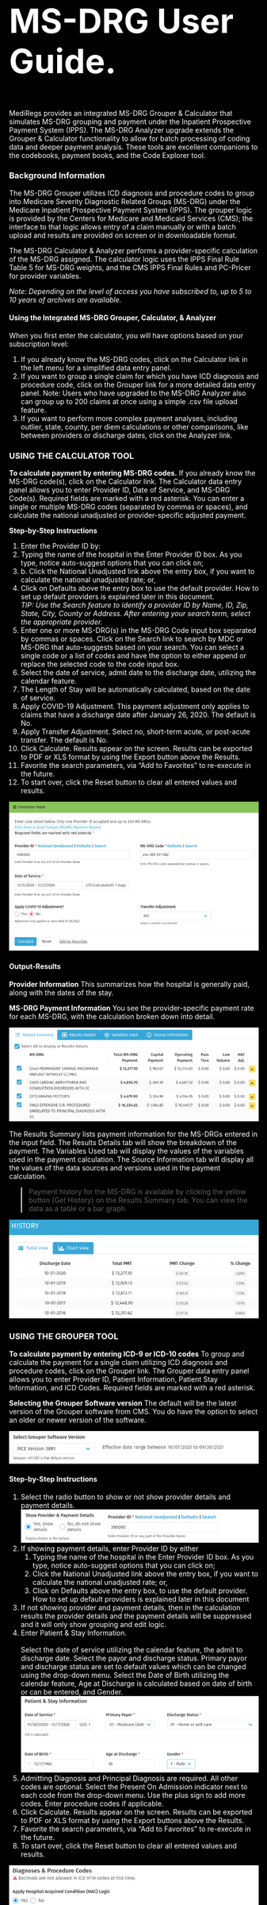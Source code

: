 <style>
h2 { font-size: 3.75rem; }
html {
  padding: 1em;
	
	font: normal 18px/1.25 Source Sans Pro, sans-serif;
	color: #fff;	
	background: #000;
} 
</style>

## MS-DRG User Guide.
MediRegs provides an integrated MS-DRG Grouper & Calculator that  simulates MS-DRG grouping and payment under the Inpatient Prospective Payment System (IPPS). The MS-DRG Analyzer upgrade extends the Grouper & Calculator functionality  to allow for batch processing of coding data and deeper payment analysis. These tools are excellent companions to the codebooks, payment books, and the Code Explorer tool.

### Background Information
The MS-DRG Grouper utilizes ICD diagnosis and procedure codes to group into Medicare Severity Diagnostic Related Groups (MS-DRG) under the Medicare Inpatient Prospective Payment System (IPPS). The grouper logic is provided by the Centers for Medicare and Medicaid Services (CMS); the interface to that logic allows entry of a claim manually or with a batch upload and results are provided on screen or in downloadable format.

The MS-DRG Calculator & Analyzer performs a provider-specific calculation of the MS-DRG assigned. The calculator logic uses the IPPS Final Rule Table 5 for MS-DRG weights, and the CMS IPPS Final Rules and PC-Pricer for provider variables.

_Note: Depending on the level of access you have subscribed to, up to 5 to 10 years of archives are available._

#### Using the Integrated MS-DRG Grouper, Calculator, & Analyzer
When you first enter the calculator, you will have options based on your subscription level:
1. If you already know the MS-DRG codes, click on the Calculator link in the left menu for a simplified data entry panel.
2. If you want to group a single claim for which you have ICD diagnosis and procedure code, click on the Grouper link for a more detailed data entry panel.
Note: Users who have upgraded to the MS-DRG Analyzer also can group up to 200 claims at once using a simple .csv file upload feature.
3. If you want to perform more complex payment analyses, including outlier, state, county, per diem calculations or other comparisons, like between providers or discharge dates, click on the Analyzer link. 


### USING THE CALCULATOR TOOL

__To calculate payment by entering MS-DRG codes.__
If you already know the MS-DRG code(s), click on the Calculator link. The Calculator data entry panel allows you to enter Provider ID, Date of Service, and MS-DRG Code(s). Required fields are marked with a red asterisk. You can enter a single or multiple MS-DRG codes (separated by commas or spaces), and calculate the national unadjusted or provider-specific adjusted payment.

__Step-by-Step Instructions__

1. Enter the Provider ID by:
  1. Typing the name of the hospital in the Enter Provider ID box. As you type, notice auto-suggest options that you can click on;
  2. b. Click the National Unadjusted link above the entry box, if you want to calculate the national unadjusted rate; or,
  3. Click on Defaults above the entry box to use the default provider. How to set up default providers is explained later in this document.<br>
_TIP: Use the Search feature to identify a provider ID by Name, ID, Zip, State, City, County or Address. After entering your search term, select the appropriate provider._
1. Enter one or more MS-DRG(s) in the MS-DRG Code input box separated by commas or spaces. Click on the Search link to search by MDC or MS-DRG that auto-suggests based on your search. You can select a single code or a list of codes and have the option to either append or replace the selected code to the code input box.
1. Select the date of service, admit date to the discharge date, utilizing the calendar feature.
1. The Length of Stay will be automatically calculated, based on the date of service.
1. Apply COVID-19 Adjustment. This payment adjustment only applies to claims that have a discharge date after January 26, 2020. The default is No.
1. Apply Transfer Adjustment. Select no, short-term acute, or post-acute transfer. The default is No.
1. Click Calculate. Results appear on the screen. Results can be exported to PDF or XLS format by using the Export button above the Results.
1. Favorite the search parameters, via “Add to Favorites” to re-execute in the future.
1. To start over, click the Reset button to clear all entered values and results.

![Calculator input](images/calc1.png "Calculator inputs")

#### Output-Results

__Provider Information__
This summarizes how the hospital is generally paid, along with the dates of the stay.

__MS-DRG Payment Information__
You see the provider-specific payment rate for each MS-DRG, with the calculation broken down into detail.

![Calculator input](images/calc2.png "Calculator inputs")

The Results Summary lists payment information for the MS-DRGs entered in the input field. 
The Results Details tab will show the breakdown of the payment.
The Variables Used tab will display the values of the variables used in the payment calculation.
The Source Information tab will display all the values of the data sources and versions used in the payment calculation.

> Payment history for the MS-DRG is available by clicking the yellow button (Get History) on the Results Summary tab. You can view the data as a table or a bar graph.

![Calculator input](images/calc3.png "Calculator inputs")

### USING THE GROUPER TOOL

__To calculate payment by entering ICD-9 or ICD-10 codes__
To group and calculate the payment for a single claim utilizing ICD diagnosis and procedure codes, click on the Grouper link. The Grouper data entry panel allows you to enter Provider ID, Patient Information, Patient Stay Information, and ICD Codes. Required fields are marked with a red asterisk.

__Selecting the Grouper Software version__
The default will be the latest version of the Grouper software from CMS. You do have the option to select an older or newer version of the software. 

![Grouper input](images/group1.png)

#### Step-by-Step Instructions

1. Select the radio button to show or not show provider details and payment details.<br>
![Grouper input](images/group2.png)
1. If showing payment details, enter Provider ID by either
   1. Typing the name of the hospital in the Enter Provider ID box. As you type, notice auto-suggest options that you can click on;
   1. Click the National Unadjusted link above the entry box, if you want to calculate the national unadjusted rate; or,
   1. Click on Defaults above the entry box, to use the default provider. How to set up default providers is explained later in this document
1. If not showing provider and payment details, then in the calculation results the provider details and the payment details will be suppressed and it will only show grouping and edit logic.
1. Enter Patient & Stay Information.<br>  
Select the date of service utilizing the calendar feature, the admit to discharge date.  Select the payor and discharge status.  Primary payor and discharge status are set to default values which can be changed using the drop-down menu.  Select the Date of Birth utilizing the calendar feature, Age at Discharge is calculated based on date of birth or can be entered, and Gender.<br>
![Grouper input](images/group3.png)
1. Admitting Diagnosis and Principal Diagnosis are required. All other codes are optional. Select the Present On Admission indicator next to each code from the drop-down menu. Use the plus sign to add more codes. Enter procedure codes if applicable.
1. Click Calculate. Results appear on the screen.  Results can be exported to PDF or XLS format by using the Export buttons above the Results.
1. Favorite the search parameters, via “Add to Favorites” to re-execute in the future.
1. To start over, click the Reset button to clear all entered values and results.

![Grouper input](images/group4.png)

**COVID-19 Adjustment** is automatically calculated in the payment based on the presence of specific ICD-10  codes and the discharge date being after January 26, 2020.  
The same rule will apply for the batch upload claims too.

**Transfer Adjustment** is automatically calculated in the payment based on the selected discharge status. The same rule will apply for the batch upload claims too.


### USING THE BATCH GROUPER TOOL

**To group and calculate payment based on a batch of claims**<br>
To group and calculate the payment for a set of claims for which you have ICD diagnosis and procedure codes, click on the Batch Grouper tab (this is only available when the Analyzer is purchased). The Grouper data entry panel allows you to enter Provider ID and then upload a properly formatted claims data file for batch processing. Instructions, sample claims, and a template file are available to download at the top of your screen (help link).

Before you begin, download the sample claim file (with or without detailed information). Save the file in CSV (XLSX is not supported). The file has detailed instructions and examples about how the data should be formatted. 

#### Step-by-Step Instructions

1. Select the radio button to show or not show provider details and payment details. Not showing means the calculation will be suppressed and just show grouping and edit logic.
1. If showing payment details, enter Provider ID by either.
  1. Typing the name of the hospital in the Enter Provider ID box. As you type, notice auto-suggest options that you can click on;
  1. Click the National Unadjusted link above the entry box, if you want to calculate the national unadjusted rate; or,
  1. Click on Defaults above the entry box, to use the default provider. How to set up default providers is explained later in this document.
1. Upload the file from your computer. 
Claims Data File (upload file) must be a .csv file.
The file cannot exceed 250kb which is approximately 200 rows.
1. Click Calculate. Results appear on the screen.  Results can be exported to PDF or XLS format by using the Export buttons above the Results.  When using the batch uploader, there are two XLS options: the first report shows the MS-DRG payment results, the second returns the same file entered with the MS-DRG and error notes columns appended to the right of your data.

![Batch Grouper input](images/batch1.png)

#### Sample Files available for download for use in the Batch Uploader:

| File Name     |  Description |
| ----------------------- |:----------------:| 
| claims-sample.csv       | A file containing sample claims using ICD-9 codes. |
| claims-sample10.csv     | A file containing sample claims using ICD-10 codes.|
 
__On-Screen Results__
Your results screen will vary depending on whether you have used MS-DRGs or ICD codes, or if you have entered a single claim or multiple, or selected to hide payment information. The results screen keeps your search parameters at the top; scroll down for results.

The **Results Summary** lists payment information for one or more MS-DRGs depending on the input. It could show upto 200 MS-DRGs if you used the Upload feature with the Batch Grouper.

The **Results Details** tab will show the breakdown of the payment and display coding information.

The **Variables Used** tab will list all the values of the variables used in the payment calculation. Click on the appropriate link to see the details.

The **Source Information** tab will list all the values of the data sources and versions used in the payment calculation and Grouper. Click on the appropriate link to see the source information details.

![Batch Grouper input](images/batch2.png)

**ICD Coding and Grouping Information**<br>
If you have provided ICD-CM codes, coding information and Medicare Code Edit messages may appear under **Grouper Details**.

### USING THE ANALYZER

#### ANALYZER: To analyze MS-DRG Payment and perform special calculations

This feature is available for subscribers who have upgraded to the MS-DRG Analyzer. To perform outlier, state, county, or other comparisons, click on the Analyzer link located on the left navigation pane. 
The Analyzer data entry panel allows you to enter Provider, State or County; an MS-DRG, Discharge date, Length of Stay, COVID-19 adjustment, transfer adjustment, Charges for Outlier calculation, and a multiplier. 

![Analyzer input](images/anala1.png)

Please see the special instructions below for Provider/State/County Calculations.

**COVID-19 Adjustment** will apply to discharges after January 26, 2020.  It will show the payment adjustment attributed to COVID-19. 

**Special Payment Calculations available in the Analyzer**

**Outlier Payment Calculation:** When entering charges in the data entry panel, the Analyzer will check to see if the outlier threshold has been met and display the outlier payment if applicable.

**Payment based on Multiplier:** When entering a multiplier (any number greater than zero) in the data entry panel, the Analyzer will calculate expected payment based on the multiplier. Multiplier defaults to one (1) if not changed.

**State and County Average Calculation:** See more details below.

**Side-by-Side Payment Comparison & Benchmarking:** After running a calculation for a given payment scenario, click the Copy Last Column button, make changes to the scenario in the next column, and click analyze at the bottom of the new column. Alternatively, click the New Column button to add a new column. Select a column to be the BASE for the analysis and compare results; change the base by checking the box on a different column.

**Per Diem Calculation based on Length of Stay:** Enter any Length of Stay you wish. The results will show the per diem calculation based on the published GMLOS and the one you have entered. Length of stay defaults to 1 if not changed.

**Health Reform Impact Analysis:** This is calculated automatically for each column. The results will show the Medicare Expected Payment using the standard calculation, and then show the theoretical payment that would result without performance adjustments.

**Advanced Provider/State/County Search**<br>
The Analyzer has advanced capabilities to browse lists of facilities by state/county or to calculate state/county averages.

**Export Options**<br>
When exporting the results, select one column or all the columns listed on the screen. The CSV and PDF exports contain results as shown on screen.  The Pricer provides an export that is aligned to the CMS PC Pricer report.


**Common scenarios are detailed below:**<br>
| Scenario                         | Solution                                |
| ----------------------------------------- | ---------------------------- |
| To Calculate for a known provider     | Type the provider name/ID in the Provider input box, or click the search button and search by address |
| To Calculate National Unadjusted    | Enter the provider number “000000” (that is six zeroes) in the Provider input box, or click the National Unadjusted link near the provider box|
| To Calculate State Average | Enter the two-character initials (KY, MA) in the Provider input box; results will show how many providers are in the state, and that can be expanded to choose any provider from the list.|
| To search for a provider | Click on the Search button next to the Provider Input box. Select Search by Provider. Enter name or address information, click Search, and select the provider from the list.|
| To Calculate County Average | Click on the Search button next to the Provider Input Box. Select Search by County. Enter the two-character initials for the state in the State box. Choose the county from the drop-down menu and click SUBMIT.|


#### Modifying Provider Variables in the Analyzer

After running  a calculation, modify provider variables to run “what if” and other analyses. As you change variables, the calculated payment amounts automatically adjust. You can change any variable that appears with a blue dashed underline. After you’ve changed variables, they are highlighted and you can revert back to the original published value by clicking on the trash-can/delete icon displaying the original value.

![Analyzer input](images/anala2.png)

**Creating Favorites**<br>
To save a session, scroll to the bottom of the column, and click ADD to Favorites, and provide a name. If variables were modified, that will be indicated. Once a Favorite is created, you will have the option at the top of the screen to Use Favorite and create a new column for analysis.

**Special Payment Analysis Information**<br>
The MS-DRG Analyzer results are presented in a simple table format. At the top, you will see basic Medicare Expected Payment Information, broken out by portions. Scroll down for additional details.


#### Detailed explanation of Analyzer Results Screen

**Provider Details:** Clicking on the blue icon next to the hospital name shows additional provider details.

**Outlier Calculations**<br>
In the Special Analysis section, the Analyzer automatically provides a calculation to determine if the payment scenario is eligible for an outlier payment based on the entered charges. The outlier payment is broken down by operating and capital portions and the impact on the total Medicare payment is shown.

**Per Diem Analysis** In the Special Analysis section, the Analyzer automatically provides a calculation that demonstrates the per diem based on the Geometric Mean Length of Stay (GMLOS) as published by CMS for the MS-DRG and the actual length of stay (LOS) entered.

**Multiplier Payment Adjustment** In the Special Analysis section, the Analyzer reflects multiplier impact to the Medicare Expected Payment by multiplying the calculated rate by for the entered multiple for calculating contract rates.


## COMMON FEATURES

**Setting up  and using the Default feature for Provider ID and MS-DRG**<br>
If there are Providers and MS-DRG codes utilized often, set them as defaults. Upon log in these defaults will auto-populate the Provider  ID field and the MS-DRG field.

Please note that defaults for Provider ID are available in the Calculator and the Grouper. The default for MS-DRG codes is only available in the Calculator.

![Commany features](images/comm1.png)

Select the default by clicking the link above the Provider ID field and the MS-DRG Code field.
If more than one default is established, then a dropdown is shown. To manage the list of defaults, click the Manage defaults link.
*The same applies to the MS-DRG code as well.*


In the Manage defaults screen, search for a provider and to add it to the default list. Delete providers from the default list utilizing the trash can symbol. Select one to be the primary default provider; the primary default will be denoted with a green checkmark. (The same applies to the MS-DRG code defaults.) 

![Commany features](images/comm2.png)

## Support

Please let us know if you have any questions, suggestions, or feature requests.

Submit a Ticket at <https://Support.MediRegs.com><br>
Send an email to **Support@MediRegs.com**<br>
Call **1-800-808-6800**


[1]: https://google.com
